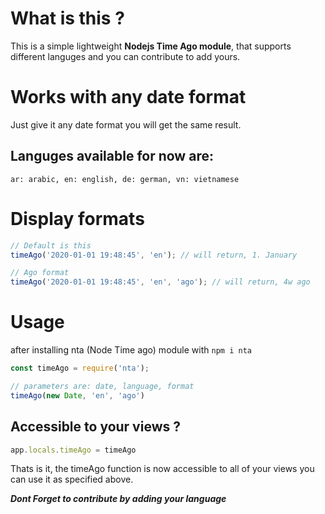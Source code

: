 # What is this ?
This is a simple lightweight **Nodejs Time Ago module**,
that supports different languges and you can contribute to add yours.

# Works with any date format
Just give it any date format you will get the same result.

## Languges available for now are:
`ar: arabic, en: english, de: german, vn: vietnamese`

# Display formats

```javascript
// Default is this
timeAgo('2020-01-01 19:48:45', 'en'); // will return, 1. January

// Ago format
timeAgo('2020-01-01 19:48:45', 'en', 'ago'); // will return, 4w ago

```


# Usage
after installing nta (Node Time ago) module with `npm i nta`

```javascript
const timeAgo = require('nta');

// parameters are: date, language, format
timeAgo(new Date, 'en', 'ago')
```

## Accessible to your views ?

```javascript
app.locals.timeAgo = timeAgo
```
Thats is it, the timeAgo function is now accessible to all of your views you can use it as specified above.


***Dont Forget to contribute by adding your language***